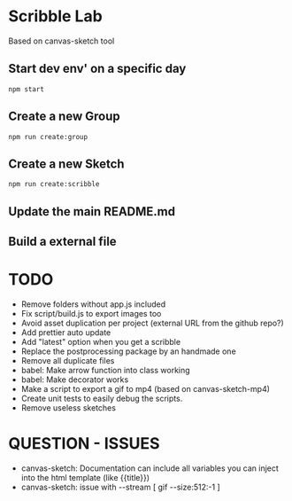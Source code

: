 # Scribble Lab

Based on canvas-sketch tool

## Start dev env' on a specific day

`npm start`

## Create a new Group

`npm run create:group`

## Create a new Sketch

`npm run create:scribble`

## Update the main README.md

## Build a external file

# TODO

- Remove folders without app.js included
- Fix script/build.js to export images too
- Avoid asset duplication per project (external URL from the github repo?)
- Add prettier auto update
- Add "latest" option when you get a scribble
- Replace the postprocessing package by an handmade one
- Remove all duplicate files
- babel: Make arrow function into class working
- babel: Make decorator works
- Make a script to export a gif to mp4 (based on canvas-sketch-mp4)
- Create unit tests to easily debug the scripts.
- Remove useless sketches


# QUESTION - ISSUES

- canvas-sketch: Documentation can include all variables you can inject into the html template (like {{title}})
- canvas-sketch: issue with --stream [ gif --size:512:-1 ]